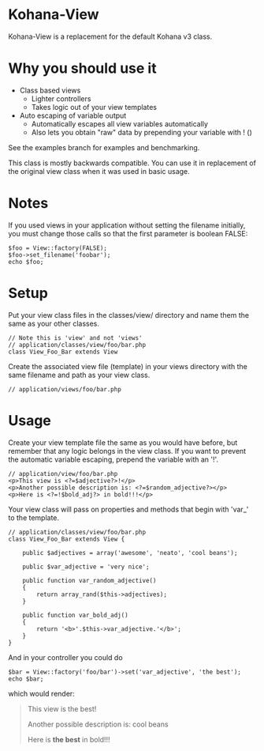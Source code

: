 Kohana-View
============

Kohana-View is a replacement for the default Kohana v3 class.

Why you should use it
============

 - Class based views
   - Lighter controllers
   - Takes logic out of your view templates
 - Auto escaping of variable output
   - Automatically escapes all view variables automatically
   - Also lets you obtain "raw" data by prepending your variable with ! (<?=!$foobar?>)

See the examples branch for examples and benchmarking.

This class is mostly backwards compatible. You can use it in replacement of the original view class when it was used in basic usage.

Notes
============

If you used views in your application without setting the filename initially, you must change those calls so that the first parameter is boolean FALSE:

	$foo = View::factory(FALSE);
	$foo->set_filename('foobar');
	echo $foo;

Setup
============

Put your view class files in the classes/view/ directory and name them the same as your other classes.

    // Note this is 'view' and not 'views'
    // application/classes/view/foo/bar.php
    class View_Foo_Bar extends View

Create the associated view file (template) in your views directory with the same filename and path as your view class.

    // application/views/foo/bar.php

Usage
============

Create your view template file the same as you would have before, but remember that any logic belongs in the view class.  If you want to prevent the automatic variable escaping, prepend the variable with an '!'.

    // application/view/foo/bar.php
    <p>This view is <?=$adjective?>!</p>
    <p>Another possible description is: <?=$random_adjective?></p>
    <p>Here is <?=!$bold_adj?> in bold!!!</p>

Your view class will pass on properties and methods that begin with 'var_' to the template.

    // application/classes/view/foo/bar.php
    class View_Foo_Bar extends View {

        public $adjectives = array('awesome', 'neato', 'cool beans');

        public $var_adjective = 'very nice';

        public function var_random_adjective()
        {
            return array_rand($this->adjectives);
        }

        public function var_bold_adj()
        {
            return '<b>'.$this->var_adjective.'</b>';
        }
    }

And in your controller you could do

    $bar = View::factory('foo/bar')->set('var_adjective', 'the best');
    echo $bar;

which would render:

> This view is the best!
>
> Another possible description is: cool beans
>
> Here is **the best** in bold!!!